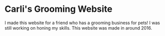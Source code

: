 # Carli's Grooming Website

I made this website for a friend who has a grooming business for pets! I was still working on honing my skills. This website was made in around 2016.
